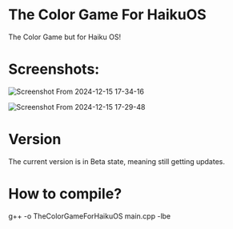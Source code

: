 # The Color Game For HaikuOS
The Color Game but for Haiku OS!
# Screenshots:

![Screenshot From 2024-12-15 17-34-16](https://github.com/user-attachments/assets/27b104ec-fc06-4ae3-9a92-278e9cc773c8)


![Screenshot From 2024-12-15 17-29-48](https://github.com/user-attachments/assets/bcbbab89-f2c2-4de1-b7c4-0b572b37fd8c)



# Version
The current version is in Beta state, meaning still getting updates.

# How to compile?
g++ -o TheColorGameForHaikuOS main.cpp -lbe

